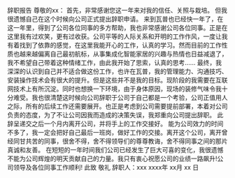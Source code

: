 辞职报告
尊敬的xx：
首先，非常感谢您这一年来对我的信任、关照与栽培。
但我很遗憾自己在这个时候向公司正式提出辞职申请。
来到瓦普也已经快一年了，在这一年里，得到了公司各位同事的多方帮助，我也非常感谢公司各位同事。正是在这里我有过欢笑，更有过收获。公司平等的人际关系和开明的工作作风，一度让我有着找到了依靠的感觉，在这里我能开心的工作，认真的学习。然而目前的工作性质也越来越偏离自己最初航标，从事集成化智能家居的兴趣与热情也日益减退了，我不希望自己带着这种情绪工作，由此我开始了思索，认真的思考......
最终，我深深的认识到自己并不适合做这份工作，也许在瓦普，我的管理能力、沟通技巧、安装操作技术会有很大的提升。但是这些并不是我的目标。现阶段的我需要在互联网技术上有所沉淀。同时也想换一下环境，由于身体原因，现场的装修气味令我十分难受。我也很清楚这时候向公司辞职于公司于自己都是一个考验，公司正值用人之际，所有的后续工作还需要展开。也正是考虑到公司需要提前部署，本着对公司负责的态度，为了不让公司因我而造成的决策失误，我郑重向公司提出辞职。
此辞呈递交之后一个月内离开公司，并将手上的工作交接好。
能为公司效力的时间不多了，我一定会把好自己最后一班岗，做好工作的交接。离开这个公司，离开曾经同甘共苦的同事，很舍不得，舍不得领导们的尊尊教诲，舍不得同事之间的那片真诚和友善。
在短短的一年时间我们公司已经发生了巨大可喜的变化，我很遗憾不能为公司辉煌的明天贡献自己的力量。我只有衷心祝愿公司的业绩一路飙升!公司领导及各位同事工作顺利!
此致
敬礼
                                                辞职人：xxx
 xxxx年 xx月 xx 日
